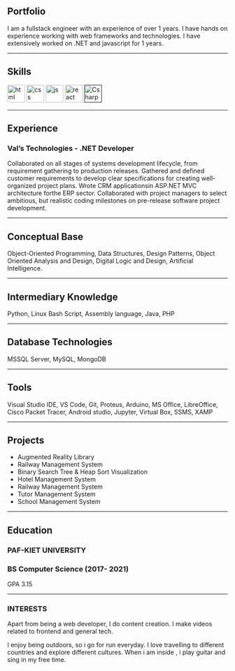 ## Portfolio

I am a fullstack engineer with an experience of over 1 years. I have hands on experience working with web frameworks and technologies. I have extensively worked on .NET and javascript for 1 years.

---

## Skills

<p align='left'>
  <img src="https://upload.wikimedia.org/wikipedia/commons/thumb/6/61/HTML5_logo_and_wordmark.svg/2048px-HTML5_logo_and_wordmark.svg.png" alt="html" width="40" height="40">
  <img src='https://upload.wikimedia.org/wikipedia/commons/thumb/d/d5/CSS3_logo_and_wordmark.svg/1200px-CSS3_logo_and_wordmark.svg.png' alt="css" width="40" height="40">
  <img src='https://upload.wikimedia.org/wikipedia/commons/6/6a/JavaScript-logo.png' height='40' width='40' alt="js">
   <img src="https://upload.wikimedia.org/wikipedia/commons/thumb/a/a7/React-icon.svg/1280px-React-icon.svg.png" alt="react" width="40" height="40"/>
    <a href=""><img src="https://i.ibb.co/3p63p1m/Csharp-Logo.png" alt="Csharp-Logo" alt="csharp" height="40" width="40"></a>
</p>

---

## Experience

### Val’s Technologies - .NET Developer

Collaborated on all stages of systems development lifecycle, from requirement gathering to production releases. Gathered and defined customer requirements to develop clear specifications for creating well-organized project plans. Wrote CRM applicationsin ASP.NET MVC architecture forthe ERP sector. Collaborated with project managers to select ambitious, but realistic coding milestones on pre-release software project development.

---

## Conceptual Base

Object-Oriented Programming, Data Structures, Design Patterns, Object Oriented Analysis and Design, Digital Logic and Design, Artificial Intelligence.

---

## Intermediary Knowledge

Python, Linux Bash Script, Assembly language, Java, PHP

---

## Database Technologies

MSSQL Server, MySQL, MongoDB

---

## Tools

Visual Studio IDE, VS Code, Git, Proteus, Arduino, MS Office, LibreOffice, Cisco Packet Tracer, Android studio, Jupyter, Virtual Box, SSMS, XAMP

---

## Projects

<ul>
  <li>Augmented Reality Library</li>
  <li>Railway Management System</li>
  <li>Binary Search Tree & Heap Sort Visualization</li>
  <li>Hotel Management System</li>
  <li>Railway Management System</li>
  <li>Tutor Management System </li>
  <li>School Management System </li>
</ul>  


---


## Education

### **PAF-KIET UNIVERSITY**
### BS Computer Science (2017- 2021)
GPA 3.15

---

### INTERESTS
Apart from being a web developer, I do content creation. I make videos related to frontend and general tech.

I enjoy being outdoors, so i go for run everyday. I love travelling to different countries and explore different cultures. When i am inside , i play guitar and sing in my free time.
